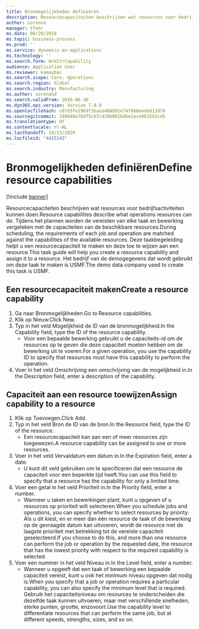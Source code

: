 ```yaml
---
title: Bronmogelijkheden definiëren
description: Resourcecapaciteiten beschrijven wat resources voor bedrijfsactiviteiten kunnen doen.
author: sorenva
manager: tfehr
ms.date: 08/29/2018
ms.topic: business-process
ms.prod: ''
ms.service: dynamics-ax-applications
ms.technology: ''
ms.search.form: WrkCtrCapability
audience: Application User
ms.reviewer: kamaybac
ms.search.scope: Core, Operations
ms.search.region: Global
ms.search.industry: Manufacturing
ms.author: sorenand
ms.search.validFrom: 2016-06-30
ms.dyn365.ops.version: Version 7.0.0
ms.openlocfilehash: c07d3fe1969f3baea484991e74f668eade813d78
ms.sourcegitcommit: 199848e78df5cb7c439b001bdbe1ece963593cdb
ms.translationtype: HT
ms.contentlocale: nl-NL
ms.lasthandoff: 10/13/2020
ms.locfileid: "4425143"
---
```

# <a name="define-resource-capabilities"></a><span data-ttu-id="e0793-103">Bronmogelijkheden definiëren</span><span class="sxs-lookup"><span data-stu-id="e0793-103">Define resource capabilities</span></span>

[!include [banner](../../includes/banner.md)]

<span data-ttu-id="e0793-104">Resourcecapaciteiten beschrijven wat resources voor bedrijfsactiviteiten kunnen doen.</span><span class="sxs-lookup"><span data-stu-id="e0793-104">Resource capabilities describe what operations resources can do.</span></span> <span data-ttu-id="e0793-105">Tijdens het plannen worden de vereisten van elke taak en bewerking vergeleken met de capaciteiten van de beschikbare resources.</span><span class="sxs-lookup"><span data-stu-id="e0793-105">During scheduling, the requirements of each job and operation are matched against the capabilities of the available resources.</span></span> <span data-ttu-id="e0793-106">Deze taakbegeleiding helpt u een resourcecapaciteit te maken en deze toe te wijzen aan een resource.</span><span class="sxs-lookup"><span data-stu-id="e0793-106">This task guide will help you create a resource capability and assign it to a resource.</span></span> <span data-ttu-id="e0793-107">Het bedrijf van de demogegevens dat wordt gebruikt om deze taak te maken is USMF.</span><span class="sxs-lookup"><span data-stu-id="e0793-107">The demo data company used to create this task is USMF.</span></span>


## <a name="create-a-resource-capability"></a><span data-ttu-id="e0793-108">Een resourcecapaciteit maken</span><span class="sxs-lookup"><span data-stu-id="e0793-108">Create a resource capability</span></span>
1. <span data-ttu-id="e0793-109">Ga naar Bronmogelijkheden.</span><span class="sxs-lookup"><span data-stu-id="e0793-109">Go to Resource capabilities.</span></span>
2. <span data-ttu-id="e0793-110">Klik op Nieuw.</span><span class="sxs-lookup"><span data-stu-id="e0793-110">Click New.</span></span>
3. <span data-ttu-id="e0793-111">Typ in het veld Mogelijkheid de ID van de bronmogelijkheid.</span><span class="sxs-lookup"><span data-stu-id="e0793-111">In the Capability field, type the ID of the resource capability.</span></span>
    * <span data-ttu-id="e0793-112">Voor een bepaalde bewerking gebruikt u de capaciteits-id om de resources op te geven die deze capaciteit moeten hebben om de bewerking uit te voeren.</span><span class="sxs-lookup"><span data-stu-id="e0793-112">For a given operation, you use the capability ID to specify that resources must have this capability to perform the operation.</span></span>  
4. <span data-ttu-id="e0793-113">Voer in het veld Omschrijving een omschrijving van de mogelijkheid in.</span><span class="sxs-lookup"><span data-stu-id="e0793-113">In the Description field, enter a description of the capability.</span></span>

## <a name="assign-capability-to-a-resource"></a><span data-ttu-id="e0793-114">Capaciteit aan een resource toewijzen</span><span class="sxs-lookup"><span data-stu-id="e0793-114">Assign capability to a resource</span></span>
1. <span data-ttu-id="e0793-115">Klik op Toevoegen.</span><span class="sxs-lookup"><span data-stu-id="e0793-115">Click Add.</span></span>
2. <span data-ttu-id="e0793-116">Typ in het veld Bron de ID van de bron.</span><span class="sxs-lookup"><span data-stu-id="e0793-116">In the Resource field, type the ID of the resource.</span></span>
    * <span data-ttu-id="e0793-117">Een resourcecapaciteit kan aan een of meer resources zijn toegewezen.</span><span class="sxs-lookup"><span data-stu-id="e0793-117">A resource capability can be assigned to one or more resources.</span></span>  
3. <span data-ttu-id="e0793-118">Voer in het veld Vervaldatum een datum in.</span><span class="sxs-lookup"><span data-stu-id="e0793-118">In the Expiration field, enter a date.</span></span>
    * <span data-ttu-id="e0793-119">U kunt dit veld gebruiken om te specificeren dat een resource de capaciteit voor een beperkte tijd heeft.</span><span class="sxs-lookup"><span data-stu-id="e0793-119">You can use this field to specify that a resource has the capability for only a limited time.</span></span>  
4. <span data-ttu-id="e0793-120">Voer een getal in het veld Prioriteit in.</span><span class="sxs-lookup"><span data-stu-id="e0793-120">In the Priority field, enter a number.</span></span>
    * <span data-ttu-id="e0793-121">Wanneer u taken en bewerkingen plant, kunt u opgeven of u resources op prioriteit wilt selecteren.</span><span class="sxs-lookup"><span data-stu-id="e0793-121">When you schedule jobs and operations, you can specify whether to select resources by priority.</span></span> <span data-ttu-id="e0793-122">Als u dit kiest, en er meer dan één resource de taak of de bewerking op de gevraagde datum kan uitvoeren, wordt de resource met de laagste prioriteit met betrekking tot de vereiste capaciteit geselecteerd.</span><span class="sxs-lookup"><span data-stu-id="e0793-122">If you choose to do this, and more than one resource can perform the job or operation by the requested date, the resource that has the lowest priority with respect to the required capability is selected.</span></span>  
5. <span data-ttu-id="e0793-123">Voer een nummer in het veld Niveau in.</span><span class="sxs-lookup"><span data-stu-id="e0793-123">In the Level field, enter a number.</span></span>
    * <span data-ttu-id="e0793-124">Wanneer u opgeeft dat een taak of bewerking een bepaalde capaciteit vereist, kunt u ook het minimum niveau opgeven dat nodig is.</span><span class="sxs-lookup"><span data-stu-id="e0793-124">When you specify that a job or operation requires a particular capability, you can also specify the minimum level that is required.</span></span> <span data-ttu-id="e0793-125">Gebruik het capaciteitsniveau om resources te onderscheiden die dezelfde taak kunnen uitvoeren, maar met verschillende snelheden, sterke punten, grootte, enzovoort.</span><span class="sxs-lookup"><span data-stu-id="e0793-125">Use the capability level to differentiate resources that can perform the same job, but at different speeds, strengths, sizes, and so on.</span></span>  

